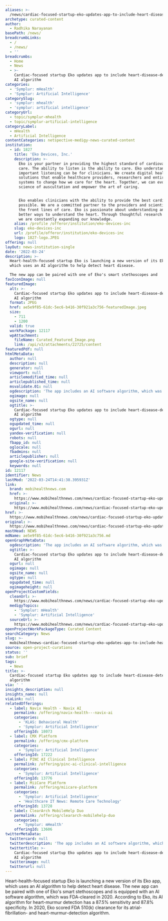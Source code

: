 ```yaml
---
aliases: >-
  /news/cardiac-focused-startup-eko-updates-app-to-include-heart-disease-detecting-ai-algorithm
archetype: curated-content
author:
  - Radhika Narayanan
basePath: /news/
breadcrumbLinks:
  - /
  - /news/
  - ''
breadcrumbs:
  - Home
  - News
  - >-
    Cardiac-focused startup Eko updates app to include heart-disease-detecting
    AI algorithm
categories:
  - 'Symplur: mHealth'
  - 'Symplur: Artificial Intelligence'
categorySlug:
  - 'symplur: mhealth'
  - 'symplur: artificial intelligence'
categoryUrl:
  - topic/symplur-mhealth
  - topic/symplur-artificial-intelligence
categoryLabel:
  - mHealth
  - Artificial Intelligence
contentCategories: netspective-medigy-news-curated-content
institution:
  - id: 1827
    title: 'Eko Devices, Inc.'
    description: >-
      Eko is your partner in providing the highest standard of cardiovascular
      care. The ability to listen is the ability to care. Eko understands how
      important listening can be for clinicians. We create digital health
      solutions that enable healthcare providers, researchers and entire health
      systems to change how we care for the heart. Together, we can evolve the
      science of auscultation and empower the art of caring.


      Eko enables clinicians with the ability to provide the best cardiac care
      possible. We are a committed partner to the providers and scientists on
      the front lines of care. Eko is passionate about understanding and finding
      better ways to understand the heart. Through thoughtful research and study
      we are constantly expanding our knowledge.
    alias: /profile /offeror/institution/eko-devices-inc
    slug: eko-devices-inc
    url: /profile/offeror/institution/eko-devices-inc
    logo: 1827-logo.JPEG
offering: null
layOut: news-institution-single
date: '2022-03-24'
description: >-
  Heart-health-focused startup Eko is launching a new version of its Eko app,
  which uses an AI algorithm to help detect heart disease.

  The new app can be paired with one of Eko's smart stethoscopes and 
favIconImage: null
featuredImage:
  alt: >-
    Cardiac-focused startup Eko updates app to include heart-disease-detecting
    AI algorithm
  format: JPEG
  href: ae5e9f85-61dc-5ec6-b416-30f921a3c756-featuredImage.jpeg
  size:
    - 711
    - 1200
  valid: true
  workPackage: 12117
  wpAttachment:
    fileName: Curated_Featured_Image.png
    link: /api/v3/attachments/22725/content
featuredPdf: null
htmlMetaData:
  author: null
  description: null
  generator: null
  viewport: null
  articlemodified_time: null
  articlepublished_time: null
  msvalidate.01: null
  ogdescription: 'The app includes an AI software algorithm, which was cleared in 2020.'
  ogimage: null
  ogsite_name: null
  ogtitle: >-
    Cardiac-focused startup Eko updates app to include heart-disease-detecting
    AI algorithm
  ogtype: null
  ogupdated_time: null
  ogurl: null
  yandex-verification: null
  robots: null
  fbapp_id: null
  oglocale: null
  fbadmins: null
  articlepublisher: null
  google-site-verification: null
  keywords: null
id: 12117
identifier: News
lastMod: '2022-03-24T14:41:38.395931Z'
link:
  brand: mobihealthnews.com
  href: >-
    https://www.mobihealthnews.com/news/cardiac-focused-startup-eko-updates-app-include-heart-disease-detecting-ai-algorithm
  original: >-
    https://www.mobihealthnews.com/news/cardiac-focused-startup-eko-updates-app-include-heart-disease-detecting-ai-algorithm
href: >-
  https://www.mobihealthnews.com/news/cardiac-focused-startup-eko-updates-app-include-heart-disease-detecting-ai-algorithm
original: >-
  https://www.mobihealthnews.com/news/cardiac-focused-startup-eko-updates-app-include-heart-disease-detecting-ai-algorithm
mastHead: NEWS
mdName: ae5e9f85-61dc-5ec6-b416-30f921a3c756.md
openGraphMetaData:
  ogdescription: 'The app includes an AI software algorithm, which was cleared in 2020.'
  ogtitle: >-
    Cardiac-focused startup Eko updates app to include heart-disease-detecting
    AI algorithm
  ogurl: null
  ogimage: null
  ogsite_name: null
  ogtype: null
  ogupdated_time: null
  ogimageheight: null
openProjectCustomFields:
  cleanUrl: >-
    https://www.mobihealthnews.com/news/cardiac-focused-startup-eko-updates-app-include-heart-disease-detecting-ai-algorithm
  medigyTopics:
    - 'Symplur: mHealth'
    - 'Symplur: Artificial Intelligence'
  sourceUrl: >-
    https://www.mobihealthnews.com/news/cardiac-focused-startup-eko-updates-app-include-heart-disease-detecting-ai-algorithm
openProjectWorkPackageType: Curated Content
searchCategory: News
slug: >-
  mobihealthnews-cardiac-focused-startup-eko-updates-app-to-include-heart-disease-detecting-ai-algorithm
source: open-project-curations
status: ''
sub: brief
tags:
  - News
title: >-
  Cardiac-focused startup Eko updates app to include heart-disease-detecting AI
  algorithm
via: ' '
insights_description: null
insights_name: null
viaLink: null
relatedOfferings:
  - label: Navix Health - Navix AI
    permalink: /offering/navix-health---navix-ai
    categories:
      - 'KLAS: Behavioral Health'
      - 'Symplur: Artificial Intelligence'
    offeringId: 18073
  - label: CMX Platform
    permalink: /offering/cmx-platform
    categories:
      - 'Symplur: Artificial Intelligence'
    offeringId: 17222
  - label: PINC AI Clinical Intelligence
    permalink: /offering/pinc-ai-clinical-intelligence
    categories:
      - 'Symplur: Artificial Intelligence'
    offeringId: 13776
  - label: MiiCare Platform
    permalink: /offering/miicare-platform
    categories:
      - 'Symplur: Artificial Intelligence'
      - 'Healthcare IT News: Remote Care Technology'
    offeringId: 13728
  - label: ClearArch MobileHelp Duo
    permalink: /offering/cleararch-mobilehelp-duo
    categories:
      - 'Symplur: mHealth'
    offeringId: 13606
twitterMetaData:
  twittercard: null
  twitterdescription: 'The app includes an AI software algorithm, which was cleared in 2020.'
  twittertitle: >-
    Cardiac-focused startup Eko updates app to include heart-disease-detecting
    AI algorithm
  twitterimage: null
  twitterurl: null
---
```

<p>Heart-health-focused startup Eko is launching a new version of its Eko app, which uses an AI algorithm to help detect heart disease.
The new app can be paired with one of Eko's smart stethoscopes and is equipped with an AI software algorithm, which was FDA-cleared in 2020.
According to Eko, its AI algorithm for heart-murmur detection has a 87.5% sensitivity and 87.8% specificity.
In 2020, Eko scored FDA 510(k) clearance for its atrial-fibrillation- and heart-murmur-detection algorithm.</p>